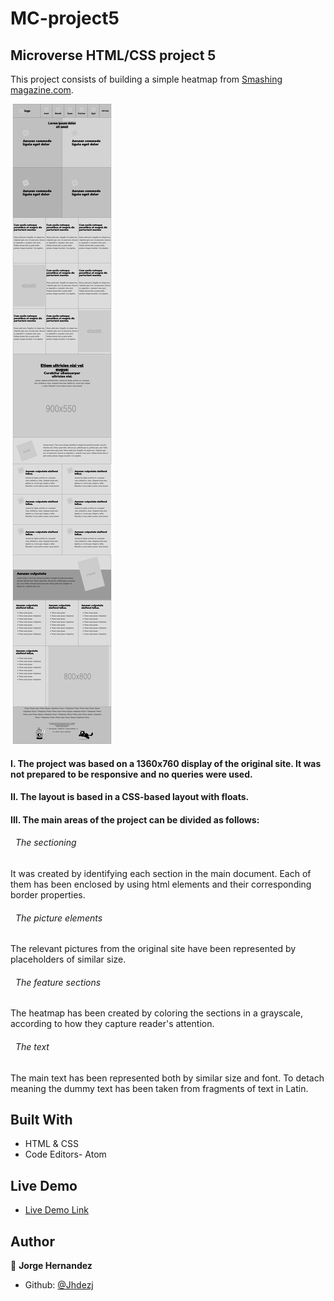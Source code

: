 # MC-project5

## Microverse HTML/CSS project 5
This project consists of building a simple heatmap from [Smashing magazine.com](https://www.smashingmagazine.com/).

![screenshot](assets/images/design_teardown.png)

#### I. The project was based on a 1360x760 display of the original site. It was not prepared to be responsive and no queries were used.

#### II. The layout is based in a CSS-based layout with floats.

#### III. The main areas of the project can be divided as follows:

  ###### &nbsp; The sectioning
  It was created by identifying each section in the main document. Each of them has been enclosed by using html elements and their corresponding border properties.

  ###### &nbsp; The picture elements
  The relevant pictures from the original site have been represented by placeholders of similar size.

  ###### &nbsp; The feature sections
  The heatmap has been created by coloring the sections in a grayscale, according to how they capture reader's attention.

  ###### &nbsp; The text
  The main text has been represented both by similar size and font. To detach meaning the dummy text has been taken from fragments of text in Latin.

## Built With

- HTML & CSS
- Code Editors- Atom

## Live Demo

- [Live Demo Link](https://rawcdn.githack.com/Jhdezj/MC-project5/610719f998cf6522d8530515b95fdf17bbf759ad/index.html)


## Author

👤 **Jorge Hernandez**

- Github: [@Jhdezj](https://github.com/Jhdezj)
